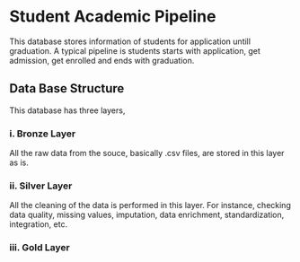 # Student Academic Pipeline
This database stores information of students for application untill graduation. A typical pipeline is students starts with application, get admission, get enrolled and ends with graduation.

## Data Base Structure
This database has three layers,

### i. Bronze Layer
All the raw data from the souce, basically .csv files, are stored in this layer as is.
### ii. Silver Layer
All the cleaning of the data is performed in this layer. For instance, checking data quality, missing values, imputation, data enrichment, standardization, integration, etc.
### iii. Gold Layer
